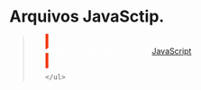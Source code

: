 # Arquivos JavaSctip.
  <blockquote>
    <ul>
      <!-- <li>Alguns Projetos/Atividas em <a href</li> -->
         <span style="background-color: #f03c15; color: white; padding: 5px;">
         <li>Alguns Projetos/Atividas em <a href="">JavaScript</a></li>
         </span>

    </ul>
  </blockquote>





  
